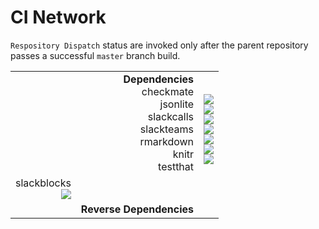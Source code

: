 # CI Network

`Respository Dispatch` status are invoked only after the parent repository passes a successful `master` branch build.

||||
|-:|-:|:-|
||__Dependencies__<br>checkmate<br>jsonlite<br>slackcalls<br>slackteams<br>rmarkdown<br>knitr<br>testthat|<br>![](https://github.com/mllg/checkmate/workflows/R-CMD-check/badge.svg)<br>![](https://github.com/tidyverse/reprex/workflows/R-CMD-check/badge.svg)<br>![](https://github.com/yonicd/slackcalls/workflows/R-mac/badge.svg)<br>![](https://github.com/yonicd/slackteams/workflows/R-mac/badge.svg)<br>![](https://travis-ci.org/rstudio/rmarkdown.svg?branch=master)<br>![](https://travis-ci.org/yihui/knitr.svg?branch=master)<br>![](https://github.com/r-lib/testthat/workflows/R-CMD-check/badge.svg)|
|slackblocks<br>![](https://github.com/yonicd/slackblocks/workflows/R-mac/badge.svg)|||
||__Reverse Dependencies__||

